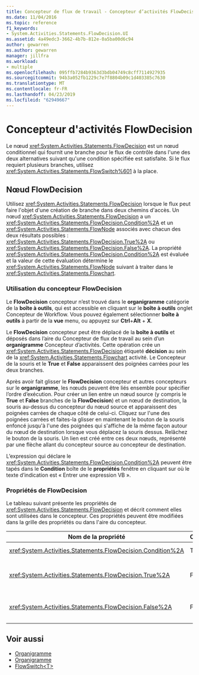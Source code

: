 ```yaml
---
title: Concepteur de flux de travail - Concepteur d’activités FlowDecision
ms.date: 11/04/2016
ms.topic: reference
f1_keywords:
- System.Activities.Statements.FlowDecision.UI
ms.assetid: 4a49edc3-3662-4b7b-812e-0a5ba00d6c94
author: gewarren
ms.author: gewarren
manager: jillfra
ms.workload:
- multiple
ms.openlocfilehash: 095ffb7284b9363d3bdb04749c8cff7114927935
ms.sourcegitcommit: 94b3a052fb1229c7e7f8804b09c1d403385c7630
ms.translationtype: MT
ms.contentlocale: fr-FR
ms.lasthandoff: 04/23/2019
ms.locfileid: "62949667"
---
```

# <a name="flowdecision-activity-designer"></a>Concepteur d'activités FlowDecision

Le nœud <xref:System.Activities.Statements.FlowDecision> est un nœud conditionnel qui fournit une branche pour le flux de contrôle dans l'une des deux alternatives suivant qu'une condition spécifiée est satisfaite. Si le flux requiert plusieurs branches, utilisez <xref:System.Activities.Statements.FlowSwitch%601> à la place.

## <a name="the-flowdecision-node"></a>Nœud FlowDecision

Utilisez <xref:System.Activities.Statements.FlowDecision> lorsque le flux peut faire l'objet d'une création de branche dans deux chemins d'accès. Un nœud <xref:System.Activities.Statements.FlowDecision> a un <xref:System.Activities.Statements.FlowDecision.Condition%2A> et un <xref:System.Activities.Statements.FlowNode> associés avec chacun des deux résultats possibles : <xref:System.Activities.Statements.FlowDecision.True%2A> ou <xref:System.Activities.Statements.FlowDecision.False%2A>. La propriété <xref:System.Activities.Statements.FlowDecision.Condition%2A> est évaluée et la valeur de cette évaluation détermine le <xref:System.Activities.Statements.FlowNode> suivant à traiter dans le <xref:System.Activities.Statements.Flowchart>.

### <a name="using-the-flowdecision-designer"></a>Utilisation du concepteur FlowDecision

Le **FlowDecision** concepteur n’est trouvé dans le **organigramme** catégorie de la **boîte à outils**, qui est accessible en cliquant sur le **boîte à outils** onglet Concepteur de Workflow. Vous pouvez également sélectionner **boîte à outils** à partir de la **vue** menu, ou appuyez sur **Ctrl**+**Alt** + **X**.

Le **FlowDecision** concepteur peut être déplacé de la **boîte à outils** et déposés dans l’aire du Concepteur de flux de travail au sein d’un **organigramme** Concepteur d’activités. Cette opération crée un <xref:System.Activities.Statements.FlowDecision> étiqueté **décision** au sein de la <xref:System.Activities.Statements.Flowchart> activité. Le Concepteur de la souris et le **True** et **False** apparaissent des poignées carrées pour les deux branches.

Après avoir fait glisser le **FlowDecision** concepteur et autres concepteurs sur le **organigramme**, les nœuds peuvent être liés ensemble pour spécifier l’ordre d’exécution. Pour créer un lien entre un nœud source (y compris le **True** et **False** branches de la **FlowDecision**) et un nœud de destination, la souris au-dessus du concepteur du nœud source et apparaissent des poignées carrées de chaque côté de celui-ci. Cliquez sur l'une des poignées carrées et faites-la glisser en maintenant le bouton de la souris enfoncé jusqu'à l'une des poignées qui s'affiche de la même façon autour du nœud de destination lorsque vous déplacez la souris dessus. Relâchez le bouton de la souris. Un lien est créé entre ces deux nœuds, représenté par une flèche allant du concepteur source au concepteur de destination.

L’expression qui déclare le <xref:System.Activities.Statements.FlowDecision.Condition%2A> peuvent être tapés dans le **Condition** boîte de le **propriétés** fenêtre en cliquant sur où le texte d’indication est « Entrer une expression VB ».

### <a name="the-flowdecision-properties"></a>Propriétés de FlowDecision

Le tableau suivant présente les propriétés de <xref:System.Activities.Statements.FlowDecision> et décrit comment elles sont utilisées dans le concepteur. Ces propriétés peuvent être modifiées dans la grille des propriétés ou dans l'aire du concepteur.

|Nom de la propriété|Obligatoire|Utilisation|
|-|--------------|-|
|<xref:System.Activities.Statements.FlowDecision.Condition%2A>|True|Condition qui détermine le chemin d'accès emprunté par le contrôle de flux.|
|<xref:System.Activities.Statements.FlowDecision.True%2A>|False|Chemin d'accès emprunté par le contrôle de flux si la propriété <xref:System.Activities.Statements.FlowDecision.Condition%2A> est satisfaite.|
|<xref:System.Activities.Statements.FlowDecision.False%2A>|False|Chemin d'accès emprunté par le contrôle de flux si la propriété <xref:System.Activities.Statements.FlowDecision.Condition%2A> n'est pas satisfaite.|

## <a name="see-also"></a>Voir aussi

- [Organigramme](../workflow-designer/flowchart-activity-designers.md)
- [Organigramme](../workflow-designer/flowchart-activity-designer.md)
- [FlowSwitch\<T>](../workflow-designer/flowswitch-t-activity-designer.md)
